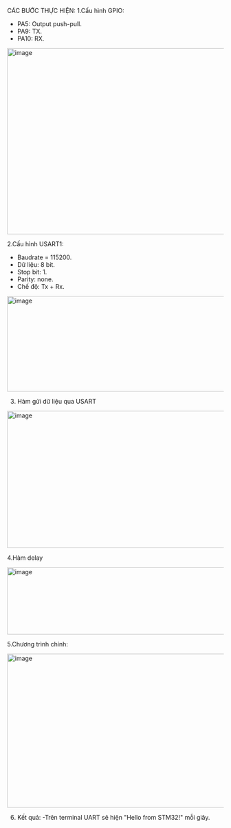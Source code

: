 CÁC BƯỚC THỰC HIỆN:
1.Cấu hình GPIO:
  - PA5: Output push-pull.
  - PA9: TX.
  - PA10: RX.
<img width="1245" height="433" alt="image" src="https://github.com/user-attachments/assets/16ab1667-c100-43de-bc9a-9c004ed53000" />


2.Cấu hình USART1:
  - Baudrate = 115200.
  - Dữ liệu: 8 bit.
  - Stop bit: 1.
  - Parity: none.
  - Chế độ: Tx + Rx.

<img width="953" height="222" alt="image" src="https://github.com/user-attachments/assets/4cba06af-abff-4c73-900b-b79e1ed2c6f4" />


3. Hàm gửi dữ liệu qua USART

<img width="905" height="319" alt="image" src="https://github.com/user-attachments/assets/d0a885ad-4018-4f4d-b0d4-a3c2839391d3" />


4.Hàm delay

<img width="782" height="156" alt="image" src="https://github.com/user-attachments/assets/bd3090c7-7b8c-4e32-8cdf-3c81a6a3d4e9" />


5.Chương trình chính:

<img width="906" height="358" alt="image" src="https://github.com/user-attachments/assets/56fa4dde-e229-4c67-b6dd-716804c92ebc" />

6. Kết quả:
   -Trên terminal UART sẽ hiện "Hello from STM32!" mỗi giây.





